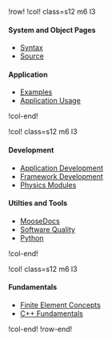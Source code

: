 !row!
!col! class=s12 m6 l3

#### System and Object Pages

- [Syntax](syntax/index.md)
- [Source](source/index.md)

#### Application

- [Examples](examples/index.md)
- [Application Usage](application_usage/index.md)

!col-end!

!col! class=s12 m6 l3

#### Development

- [Application Development](application_development/index.md)
- [Framework Development](framework_development/index.md)
- [Physics Modules](modules/index.md)


#### Utilties and Tools

- [MooseDocs](utilities/MooseDocs/index.md)
- [Software Quality](sqa/index.md)
- [Python](utilities/python/index.md)

!col-end!

!col! class=s12 m6 l3

#### Fundamentals

- [Finite Element Concepts](finite_element_concepts/index.md)
- [C++ Fundamentals](utilities/c++/index.md)

!col-end!
!row-end!
